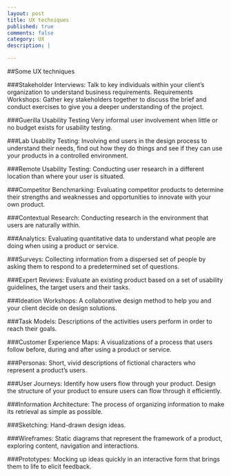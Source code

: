 ```yaml
---
layout: post
title: UX techniques
published: true
comments: false
category: UX
description: |

---
```


##Some UX techniques

###Stakeholder Interviews:
Talk to key individuals within your client’s organization to understand business requirements.
Requirements Workshops: Gather key stakeholders together to discuss the brief and conduct exercises to give you a deeper understanding of the project.

###Guerilla Usability Testing
Very informal user involvement when little or no budget exists for usability testing.

###Lab Usability Testing:
Involving end users in the design process to understand their needs, find out how they do things and see if they can use your products in a controlled environment.

###Remote Usability Testing:
Conducting user research in a different location than where your user is situated.

###Competitor Benchmarking:
Evaluating competitor products to determine their strengths and weaknesses and opportunities to innovate with your own product.

###Contextual Research:
Conducting research in the environment that users are naturally within.

###Analytics:
Evaluating quantitative data to understand what people are doing when using a product or service.

###Surveys:
Collecting information from a dispersed set of people by asking them to respond to a predetermined set of questions.

###Expert Reviews:
Evaluate an existing product based on a set of usability guidelines, the target users and their tasks.

###Ideation Workshops:
A collaborative design method to help you and your client decide on design solutions.

###Task Models:
Descriptions of the activities users perform in order to reach their goals.

###Customer Experience Maps:
A visualizations of a process that users follow before, during and after using a product or service.

###Personas:
Short, vivid descriptions of fictional characters who represent a product’s users.

###User Journeys:
Identify how users flow through your product. Design the structure of your product to ensure users can flow through it efficiently.

###Information Architecture:
The process of organizing information to make its retrieval as simple as possible.

###Sketching:
Hand-drawn design ideas.

###Wireframes:
Static diagrams that represent the framework of a product, exploring content, navigation and interactions.

###Prototypes:
Mocking up ideas quickly in an interactive form that brings them to life to elicit feedback.
